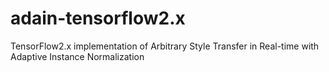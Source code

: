 # adain-tensorflow2.x
TensorFlow2.x implementation of Arbitrary Style Transfer in Real-time with Adaptive Instance Normalization

